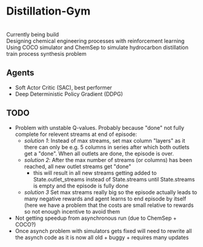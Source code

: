 # Distillation-Gym
<br>
Currently being build
<br>
Designing chemical engineering processes with reinforcement learning
<br>
Using COCO simulator and ChemSep to simulate hydrocarbon distillation train process synthesis problem
<br>

## Agents
  - Soft Actor Critic (SAC), best performer
  - Deep Deterministic Policy Gradient (DDPG)
  
  
## TODO
  - Problem with unstable Q-values. Probably because "done" not fully complete for relevent streams at end of episode:
    - *solution 1*: Instead of max streams, set max column "layers" as it there can only be e.g. 5 columns in series after which both outlets get a "done". When all outlets are done, the episode is over. 
    - *solution 2*: After the max number of streams (or columns) has been reached, all new outlet streams get "done"
      - this will result in all new streams getting added to State.outlet_streams instead of State.streams until State.streams is empty and the episode is fully done
    - *solution 3* Set max streams really big so the episode actually leads to many negative rewards and agent learns to end episode by itself (here we have a problem that the costs are small relative to rewards so not enough incentive to avoid them
  - Not getting speedup from asynchronous run (due to ChemSep + COCO?) 
  - Once asynch problem with simulators gets fixed will need to rewrite all the asynch code as it is now all old + buggy + requires many updates
 
